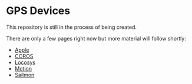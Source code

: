 # GPS Devices

This repository is still in the process of being created.

There are only a few pages right now but more material will follow shortly:

- [Apple](apple/README.md)
- [COROS](coros/README.md)
- [Locosys](locosys/README.md)
- [Motion](motion/README.md)
- [Sailmon](../sailmon/README.md)

